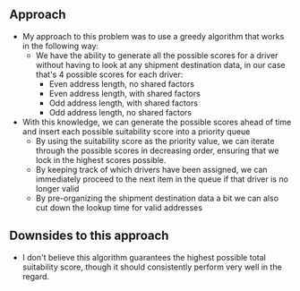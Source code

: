 ## Approach

- My approach to this problem was to use a greedy algorithm that works in the following way:
    - We have the ability to generate all the possible scores for a driver without having to look at any shipment destination data, in our case
      that's 4 possible scores for each driver:
        - Even address length, no shared factors
        - Even address length, with shared factors
        - Odd address length, with shared factors
        - Odd address length, no shared factors
- With this knowledge, we can generate the possible scores ahead of time and insert each possible suitability score into a priority queue
    - By using the suitability score as the priority value, we can iterate through the possible scores in decreasing order, ensuring
      that we lock in the highest scores possible.
    - By keeping track of which drivers have been assigned, we can immediately proceed to the next item in the queue if that driver is no longer valid
    - By pre-organizing the shipment destination data a bit we can also cut down the lookup time for valid addresses

## Downsides to this approach

- I don't believe this algorithm guarantees the highest possible total suitability score, though it should consistently perform
  very well in the regard.


    